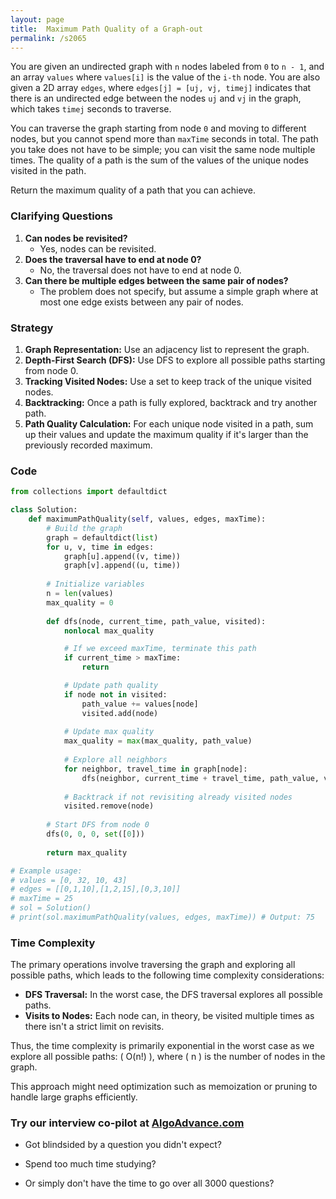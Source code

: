 ```yaml
---
layout: page
title:  Maximum Path Quality of a Graph-out
permalink: /s2065
---
```


You are given an undirected graph with `n` nodes labeled from `0` to `n - 1`, and an array `values` where `values[i]` is the value of the `i-th` node. You are also given a 2D array `edges`, where `edges[j] = [uj, vj, timej]` indicates that there is an undirected edge between the nodes `uj` and `vj` in the graph, which takes `timej` seconds to traverse.

You can traverse the graph starting from node `0` and moving to different nodes, but you cannot spend more than `maxTime` seconds in total. The path you take does not have to be simple; you can visit the same node multiple times. The quality of a path is the sum of the values of the unique nodes visited in the path.

Return the maximum quality of a path that you can achieve.

### Clarifying Questions
1. **Can nodes be revisited?**
   - Yes, nodes can be revisited.
2. **Does the traversal have to end at node 0?**
   - No, the traversal does not have to end at node 0.
3. **Can there be multiple edges between the same pair of nodes?**
   - The problem does not specify, but assume a simple graph where at most one edge exists between any pair of nodes.

### Strategy

1. **Graph Representation:** Use an adjacency list to represent the graph.
2. **Depth-First Search (DFS):** Use DFS to explore all possible paths starting from node 0.
3. **Tracking Visited Nodes:** Use a set to keep track of the unique visited nodes.
4. **Backtracking:** Once a path is fully explored, backtrack and try another path.
5. **Path Quality Calculation:** For each unique node visited in a path, sum up their values and update the maximum quality if it's larger than the previously recorded maximum.

### Code

```python
from collections import defaultdict

class Solution:
    def maximumPathQuality(self, values, edges, maxTime):
        # Build the graph
        graph = defaultdict(list)
        for u, v, time in edges:
            graph[u].append((v, time))
            graph[v].append((u, time))
        
        # Initialize variables
        n = len(values)
        max_quality = 0
        
        def dfs(node, current_time, path_value, visited):
            nonlocal max_quality

            # If we exceed maxTime, terminate this path
            if current_time > maxTime:
                return

            # Update path quality
            if node not in visited:
                path_value += values[node]
                visited.add(node)
            
            # Update max quality
            max_quality = max(max_quality, path_value)
            
            # Explore all neighbors
            for neighbor, travel_time in graph[node]:
                dfs(neighbor, current_time + travel_time, path_value, visited.copy())
            
            # Backtrack if not revisiting already visited nodes
            visited.remove(node)
        
        # Start DFS from node 0
        dfs(0, 0, 0, set([0]))
        
        return max_quality

# Example usage:
# values = [0, 32, 10, 43]
# edges = [[0,1,10],[1,2,15],[0,3,10]]
# maxTime = 25
# sol = Solution()
# print(sol.maximumPathQuality(values, edges, maxTime)) # Output: 75
```

### Time Complexity

The primary operations involve traversing the graph and exploring all possible paths, which leads to the following time complexity considerations:
- **DFS Traversal:** In the worst case, the DFS traversal explores all possible paths.
- **Visits to Nodes:** Each node can, in theory, be visited multiple times as there isn't a strict limit on revisits.

Thus, the time complexity is primarily exponential in the worst case as we explore all possible paths: \( O(n!) \), where \( n \) is the number of nodes in the graph. 

This approach might need optimization such as memoization or pruning to handle large graphs efficiently.


### Try our interview co-pilot at [AlgoAdvance.com](https://algoAdvance.com)

- Got blindsided by a question you didn't expect?

- Spend too much time studying?

- Or simply don't have the time to go over all 3000 questions?

